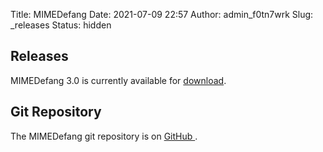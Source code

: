 Title: MIMEDefang
Date: 2021-07-09 22:57
Author: admin_f0tn7wrk
Slug: _releases
Status: hidden

## Releases

MIMEDefang 3.0 is currently available for [download](https://mimedefang.org#download).

## Git Repository

The MIMEDefang git repository is on [GitHub ](https://github.com/The-McGrail-Foundation/MIMEDefang).
